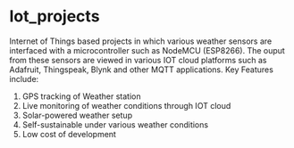# Iot_projects

Internet of Things based projects in which various weather sensors are interfaced with a microcontroller such as NodeMCU (ESP8266). The ouput from these sensors are viewed in various IOT cloud platforms such as Adafruit, Thingspeak, Blynk and other MQTT applications. 
Key Features include:
1. GPS tracking of Weather station 
2. Live monitoring of weather conditions through IOT cloud
3. Solar-powered weather setup
4. Self-sustainable under various weather conditions
5. Low cost of development


